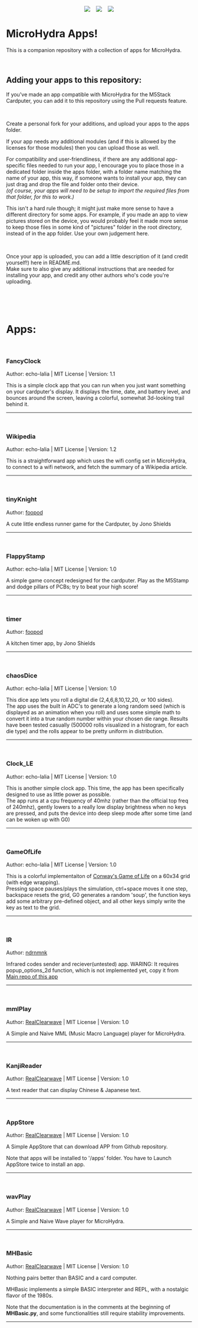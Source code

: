 <p align="center">
    <a href="https://github.com/echo-lalia/Cardputer-MicroHydra" alt="MicroHydra">
        <img src="https://img.shields.io/badge/MicroHydra-purple" /></a>
 &nbsp;&nbsp;
    <a href="https://github.com/echo-lalia/microhydra-frozen" alt="MicroHydra Firmware">
        <img src="https://img.shields.io/badge/Firmware-purple" /></a>
  &nbsp;&nbsp;
    <a href="https://github.com/echo-lalia/Cardputer-MicroHydra/wiki" alt="Wiki">
        <img src="https://img.shields.io/badge/Wiki-slateblue" /></a>
</p>

# MicroHydra Apps!
This is a companion repository with a collection of apps for MicroHydra. 

<br/>


## Adding your apps to this repository:
If you've made an app compatible with MicroHydra for the M5Stack Cardputer, you can add it to this repository using the Pull requests feature.


<br/>

Create a personal fork for your additions, and upload your apps to the apps folder. 

If your app needs any additional modules (and if this is allowed by the licenses for those modules) then you can upload those as well.   

For compatibility and user-friendliness, if there are any additional app-specific files needed to run your app, I encourage you to place those in a dedicated folder inside the apps folder, with a folder name matching the name of your app, this way, if someone wants to install your app, they can just drag and drop the file and folder onto their device.    
*(of course, your apps will need to be setup to import the required files from that folder, for this to work.)*

This isn't a hard rule though; it might just make more sense to have a different directory for some apps. For example, if you made an app to view pictures stored on the device, you would probably feel it made more sense to keep those files in some kind of "pictures" folder in the root directory, instead of in the app folder. Use your own judgement here. 

<br/>

Once your app is uploaded, you can add a little description of it (and credit yourself!) here in README.md.   
Make sure to also give any additional instructions that are needed for installing your app, and credit any other authors who's code you're uploading.


<br/>
<br/>
<br/>

# Apps:
<br/>

### FancyClock
Author: echo-lalia | MIT License | Version: 1.1

This is a simple clock app that you can run when you just want something on your cardputer's display. It displays the time, date, and battery level, and bounces around the screen, leaving a colorful, somewhat 3d-looking trail behind it.

-----

<br/>

### Wikipedia
Author: echo-lalia | MIT License | Version: 1.2

This is a straightforward app which uses the wifi config set in MicroHydra, to connect to a wifi network, and fetch the summary of a Wikipedia article. 

-----

<br/>

### tinyKnight
Author: [foopod](https://github.com/foopod)

A cute little endless runner game for the Cardputer, by Jono Shields

-----

<br/>

### FlappyStamp
Author: echo-lalia | MIT License | Version: 1.0

A simple game concept redesigned for the cardputer. Play as the M5Stamp and dodge pillars of PCBs; try to beat your high score!

-----

<br/>

### timer
Author: [foopod](https://github.com/foopod)

A kitchen timer app, by Jono Shields

-----

<br/>

### chaosDice
Author: echo-lalia | MIT License | Version: 1.0

This dice app lets you roll a digital die (2,4,6,8,10,12,20, or 100 sides).   
The app uses the built in ADC's to generate a long random seed (which is displayed as an animation when you roll) and uses some simple math to convert it into a true random number within your chosen die range. Results have been tested casually (500000 rolls visualized in a histogram, for each die type) and the rolls appear to be pretty uniform in distribution. 

-----

<br/>

### Clock_LE
Author: echo-lalia | MIT License | Version: 1.0

This is another simple clock app. This time, the app has been specifically designed to use as little power as possible.   
The app runs at a cpu frequency of 40mhz (rather than the official top freq of 240mhz), gently lowers to a really low display brightness when no keys are pressed, and puts the device into deep sleep mode after some time (and can be woken up with G0)

-----

<br/>


### GameOfLife
Author: echo-lalia | MIT License | Version: 1.0

This is a colorful implementaiton of [Conway's Game of Life](https://en.wikipedia.org/wiki/Conway's_Game_of_Life) on a 60x34 grid (with edge wrapping).   
Pressing space pauses/plays the simulation, ctrl+space moves it one step, backspace resets the grid, G0 generates a random 'soup', the function keys add some arbitrary pre-defined object, and all other keys simply write the key as text to the grid.

-----
<br/>


### IR
Author: [ndrnmnk](https://github.com/ndrnmnk)


Infrared codes sender and reciever(untested) app.
WARING: It requires popup_options_2d function, which is not implemented yet, copy it from [Main repo of this app](https://github.com/ndrnmnk/mh_infrared) 
<br/>

-----
<br />


### mmlPlay
Author: [RealClearwave](https://github.com/RealClearwave) | MIT License | Version: 1.0

A Simple and Naive MML (Music Macro Language) player for MicroHydra.

-----
<br />


### KanjiReader
Author: [RealClearwave](https://github.com/RealClearwave) | MIT License | Version: 1.0

A text reader that can display Chinese & Japanese text.

-----
<br />


### AppStore
Author: [RealClearwave](https://github.com/RealClearwave) | MIT License | Version: 1.0

A Simple AppStore that can download APP from Github repository.

Note that apps will be installed to '/apps' folder. You have to Launch AppStore twice to install an app.

-----
<br />


### wavPlay
Author: [RealClearwave](https://github.com/RealClearwave) | MIT License | Version: 1.0

A Simple and Naive Wave player for MicroHydra.

-----
<br/>


### MHBasic
Author: [RealClearwave](https://github.com/RealClearwave) | MIT License | Version: 1.0

Nothing pairs better than BASIC and a card computer. 

MHBasic implements a simple BASIC interpreter and REPL, with a nostalgic flavor of the 1980s. 

Note that the documentation is in the comments at the beginning of **MHBasic.py**, and some functionalities still require stability improvements.

-----

<br />

